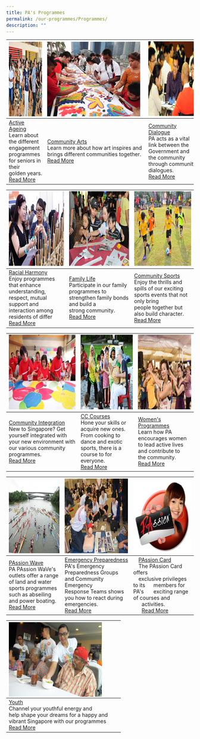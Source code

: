 ```yaml
---
title: PA's Programmes
permalink: /our-programmes/Programmes/
description: ""
---
```

| <img style="float: left; margin-right:15px;height:200px;width:250px" src="/images/Programmes/main-activeageing_edited.jpg"> | <img style="float: left; margin-right:15px;height:200px;width:250px" src="/images/Programmes/main-communityarts_edited.jpg">| <img style="height:200px;width:250px" src="/images/Programmes/main-communitydialogue_edited.jpg"> |
| -------- | -------- | -------- |
| [Active Ageing](/our-programmes/Active-Ageing)<br>Learn about the different engagement programmes for seniors in their golden years.  <br> [Read More](/our-programmes/Active-Ageing)  |<a href="/our-programmes/Community-Arts">Community Arts</a><br>Learn more about how art inspires and  brings different communities together.<br><a href="our-programmes/Community-Arts">Read More</a>| [Community Dialogue](/our-programmes/Community-Dialogue)<br>PA acts as a vital link between the Government and the community through community dialogues.<br>[Read More](/our-programmes/Community-Dialogue) |



| <img style="height:200px;width:250px"  src="/images/Programmes/main-racialharmony.jpg">|<img style="height:200px;width:250px"  src="/images/Programmes/main-familylife.jpg">| <img style="height:200px;width:250px"  src="/images/Programmes/main-communitysports.jpg">|
| -------- | -------- | -------- |
| [Racial Harmony](/our-programmes/Racial-Harmony) <br>Enjoy programmes that enhance understanding, respect, mutual support and interaction among residents of differ<br>  [Read More](/our-programmes/Racial-Harmony)  | [Family Life](/our-programmes/Family-life)   <br>Participate in our family programmes to strengthen family bonds and build a strong community.<br>[Read More](/our-programmes/Family-Life)  | [Community Sports](/our-programmes/Community-Sports)  <br>Enjoy the thrills and spills of our exciting sports events that not only bring people together but also build character. <br>[Read More](/our-programmes/Community-Sports)  |



| <img style="height:200px;width:250px"   src="/images/Programmes/main-communityintegration.jpg"> | <img style="height:200px;width:250px"  src="/images/Programmes/main-cccourses_edited.jpg"> | <img style="height:200px;width:250px" src="/images/Programmes/main-womensprogrammes_edited.jpg"> |
| -------- | -------- | -------- |
| [Community Integration](/our-programmes/Community-Integration)  <br>New to Singapore? Get yourself integrated with your new environment with our various community programmes.<br>[Read More](/our-programmes/Community-Integration)  | [CC Courses](/our-programmes/CC-Courses/CC-Courses) <br>Hone your skills or acquire new ones. From cooking to dance and exotic sports, there is a course to for everyone.<br>[Read More](/our-programmes/CC-Courses/CC-Courses)    | [Women's Programmes](/our-programmes/Womens-Programmes) <br>Learn how PA encourages women to lead active lives and contribute to the community.<br>[Read More](/our-programmes/Womens-Programmes)    |



| <img style="height:200px;width:250px"   src="/images/Programmes/main-waterventure.jpg"> | <img style="height:200px;width:250px" src="/images/Programmes/main-emergencypreparedness_edited.jpg">| <img style="height:200px;width:250px" src="/images/Programmes/main-passioncard.jpg">|
| -------- | -------- | -------- |
| [PAssion Wave](/our-programmes/PAssion-Wave/PAssion-WaVe) <br>PA PAssion WaVe's outlets offer a range of land and water sports programmes such as abseiling and power boating. <br>[Read More](/our-programmes/PAssion-Wave/PAssion-WaVe) | [Emergency Preparedness](/our-programmes/Emergency-Preparedness)<br>PA's Emergency Preparedness Groups and Community Emergency Response Teams shows you how to react during emergencies.<br>[Read More](/our-programmes/Emergency-Preparedness)     | &emsp;[PAssion Card](/our-programmes/PAssion-Card) <br>&emsp;The PAssion Card offers <br>&emsp;exclusive privileges to its &nbsp;&nbsp;&nbsp;&nbsp;&nbsp;members for PA's &nbsp;&nbsp;&nbsp;&nbsp;&nbsp;&nbsp;exciting range of courses and &nbsp;&nbsp;&nbsp;&nbsp;&nbsp;&nbsp;activities.<br>&nbsp;&nbsp;&nbsp;&nbsp;&nbsp;&nbsp;[Read More](/our-programmes/PAssion-Card)    |



| <img style="height:200px;width:250px" align="left" src="/images/Programmes/main-youth_edited.jpg"> | ||
| -------- |--------|--------|
| [Youth](/our-programmes/Youth) <br>Channel your youthful energy and <br>help shape your dreams for a happy and <br>vibrant Singapore with our programmes<br>[Read More](/our-programmes/Youth)   |||